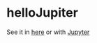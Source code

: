 # helloJupiter

See it in [here](https://mybinder.org/v2/gh/lmarsanu/helloJupiter/5d45c1bf5afe4bc9d13a7775f129e7b973974bdc?filepath=Quadratic%20equation.ipynb) or with [Jupyter](https://jupyter.org/)
